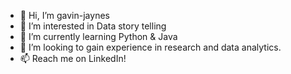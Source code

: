 - 👋 Hi, I’m gavin-jaynes
- 👀 I’m interested in Data story telling
- 🌱 I’m currently learning Python & Java
- 🙏 I’m looking to gain experience in research and data analytics.
- 📫 Reach me on LinkedIn!


<!---
gavin-jaynes/gavin-jaynes is a ✨ special ✨ repository because its `README.md` (this file) appears on your GitHub profile.
You can click the Preview link to take a look at your changes.
--->

